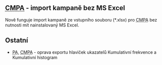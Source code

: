 ﻿---
categories: [fenix]
layout: fenix
---

## <abbr title="Crossmediální postanalýza">CMPA</abbr> - import kampaně bez MS Excel
Nově funguje import kampaně ze vstupního souboru (*.xlsx) pro <abbr title="Crossmediální postanalýza">CMPA</abbr> bez nutnosti mít nainstalovaný MS Excel.

## Ostatní
<ul>
<li><abbr title="Postanalýza">PA</abbr>, <abbr title="Crossmediální postanalýza">CMPA</abbr> - oprava exportu hlaviček ukazatelů Kumulativní frekvence a Kumulativní histogram</li>
</ul>

